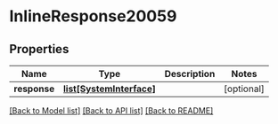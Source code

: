 # InlineResponse20059

## Properties
Name | Type | Description | Notes
------------ | ------------- | ------------- | -------------
**response** | [**list[SystemInterface]**](SystemInterface.md) |  | [optional] 

[[Back to Model list]](../README.md#documentation-for-models) [[Back to API list]](../README.md#documentation-for-api-endpoints) [[Back to README]](../README.md)


